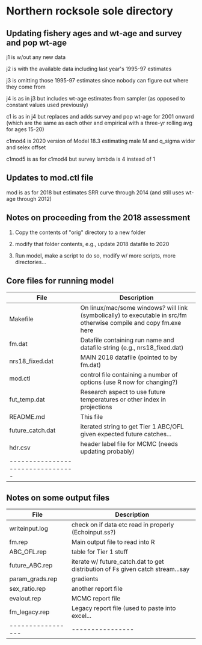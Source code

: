 # Northern rocksole sole directory

## Updating fishery ages and wt-age and survey and pop wt-age

j1 is w/out any new data

j2 is with the available data including last year's 1995-97 estimates

j3 is omitting those 1995-97 estimates since nobody can figure out where they come from

j4 is as in j3 but includes wt-age estimates from sampler (as opposed to constant values used previously)

c1 is as in j4 but replaces and adds survey and pop wt-age for 2001 onward (which are the same as each other and empirical with a three-yr rolling avg for ages 15-20)

c1mod4 is 2020 version of Model 18.3 estimating male M and q_sigma wider and selex offset

c1mod5 is as for c1mod4 but survey lambda is 4 instead of 1

## Updates to mod.ctl file
mod   is as for 2018 but estimates SRR curve through 2014 (and still uses wt-age through 2012)



## Notes on proceeding from the 2018 assessment

1.  Copy the contents of "orig" directory to a new folder    

2.  modify that folder contents, e.g., update 2018 datafile to 2020      
		
2.  Run model, make a script to do so, modify w/ more scripts, more directories...     


## Core files for running model

| File            | Description          |
|-----------------|----------------------|
| Makefile        | On linux/mac/some windows? will link (symbolically) to executable in src/fm otherwise compile and copy fm.exe here |
| fm.dat          | Datafile containing run name and datafile string (e.g., nrs18_fixed.dat)      |
| nrs18_fixed.dat |MAIN 2018 datafile (pointed to by fm.dat) |
| mod.ctl    |control file containing a number of options (use R now for changing?) |
| fut_temp.dat |  Research aspect to use future temperatures or other index in projections |
| README.md    |  This file  |
| future_catch.dat | iterated string to get Tier 1 ABC/OFL given expected future catches... |
| hdr.csv         | header label file for MCMC (needs updating probably) |
--------------------------------- |

## Notes on some output files 

| File            | Description          |
|-----------------|----------------|
| writeinput.log   |  check on if data etc read in properly (Echoinput.ss?)                            |
| fm.rep           |  Main output file to read into R                            |
| ABC_OFL.rep      |  table for Tier 1 stuff                            |
| future_ABC.rep   |  iterate w/ future_catch.dat to get distribution of Fs given catch stream...say                            |
| param_grads.rep  |  gradients                            |
| sex_ratio.rep    |  another report file                            |
| evalout.rep      |  MCMC report file                            |
| fm_legacy.rep    |  Legacy report file (used to paste into excel...                             |
| -----------------|----------------|

